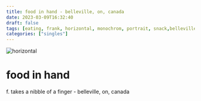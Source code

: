 ```yaml
---
title: food in hand - belleville, on, canada
date: 2023-03-09T16:32:40
draft: false
tags: [eating, frank, horizontal, monochrom, portrait, snack,belleville,on, canada]
categories: ["singles"]
---
```

![horizontal](/p/sbr-20230309-1000087.jpg)
<!--more-->
# food in hand
f. takes a nibble of a finger - belleville, on, canada
